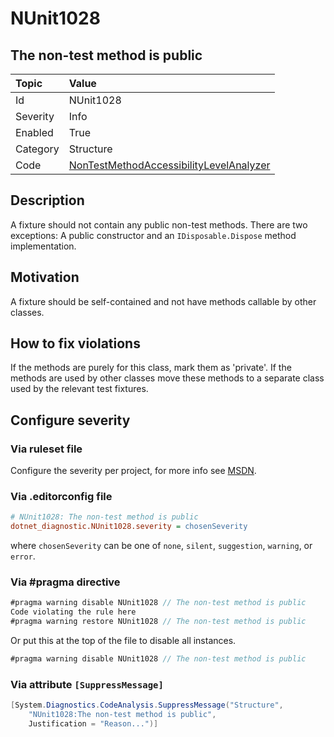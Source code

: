 # NUnit1028

## The non-test method is public

| Topic    | Value
| :--      | :--
| Id       | NUnit1028
| Severity | Info
| Enabled  | True
| Category | Structure
| Code     | [NonTestMethodAccessibilityLevelAnalyzer](https://github.com/nunit/nunit.analyzers/blob/master/src/nunit.analyzers/NonTestMethodAccessibilityLevel/NonTestMethodAccessibilityLevelAnalyzer.cs)

## Description

A fixture should not contain any public non-test methods.
There are two exceptions: A public constructor and an `IDisposable.Dispose` method implementation.

## Motivation

A fixture should be self-contained and not have methods callable by other classes.

## How to fix violations

If the methods are purely for this class, mark them as 'private'. If the methods are used by other classes move these
methods to a separate class used by the relevant test fixtures.

<!-- start generated config severity -->
## Configure severity

### Via ruleset file

Configure the severity per project, for more info see [MSDN](https://learn.microsoft.com/en-us/visualstudio/code-quality/using-rule-sets-to-group-code-analysis-rules?view=vs-2022).

### Via .editorconfig file

```ini
# NUnit1028: The non-test method is public
dotnet_diagnostic.NUnit1028.severity = chosenSeverity
```

where `chosenSeverity` can be one of `none`, `silent`, `suggestion`, `warning`, or `error`.

### Via #pragma directive

```csharp
#pragma warning disable NUnit1028 // The non-test method is public
Code violating the rule here
#pragma warning restore NUnit1028 // The non-test method is public
```

Or put this at the top of the file to disable all instances.

```csharp
#pragma warning disable NUnit1028 // The non-test method is public
```

### Via attribute `[SuppressMessage]`

```csharp
[System.Diagnostics.CodeAnalysis.SuppressMessage("Structure",
    "NUnit1028:The non-test method is public",
    Justification = "Reason...")]
```
<!-- end generated config severity -->
